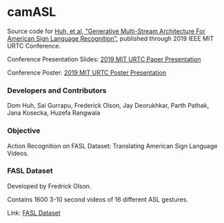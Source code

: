 # camASL
Source code for [Huh, et al, "Generative Multi-Stream Architecture For American Sign Language Recognition"](https://arxiv.org/pdf/2003.08743.pdf), published through 2019 IEEE MIT URTC Conference.

Conference Presentation Slides: [2019 MIT URTC Paper Presentation](https://docs.google.com/presentation/d/1WO2SRMkeQ8w9M4f4SluJas0H22MKnrMaNb3IaDpKZ-U/edit?usp=sharing)

Conference Poster: [2019 MIT URTC Poster Presentation](https://drive.google.com/file/d/1fFsT8LSCyARIbBSjMZIBgHGyYV5TiDnw/view?usp=sharing)


### Developers and Contributors
Dom Huh, Sai Gurrapu, Frederick Olson, Jay Deorukhkar, Parth Pathak, Jana Kosecka, Huzefa Rangwala
    
### Objective
Action Recognition on FASL Dataset: Translating American Sign Language Videos.

### FASL Dataset
Developed by Fredrick Olson.

Contains 1600 3-10 second videos of 16 different ASL gestures.

Link: [FASL Dataset]("https://dataset.com")
